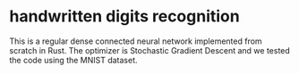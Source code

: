# handwritten digits recognition

This is a regular dense connected neural network implemented from scratch in Rust. The optimizer is Stochastic Gradient Descent and we tested the code using the MNIST dataset.